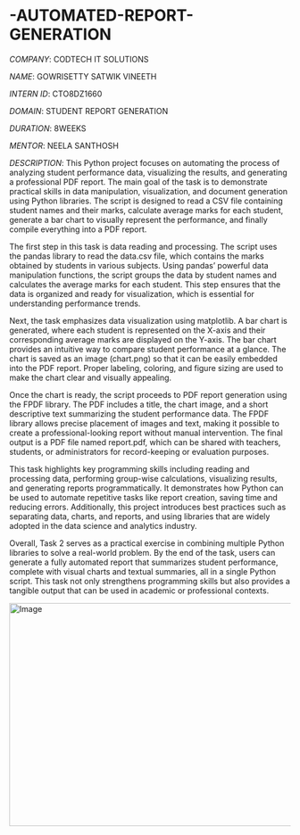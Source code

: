 # -AUTOMATED-REPORT-GENERATION

*COMPANY*: CODTECH IT SOLUTIONS

*NAME*: GOWRISETTY SATWIK VINEETH

*INTERN ID*: CTO8DZ1660

*DOMAIN*: STUDENT REPORT GENERATION

*DURATION*: 8WEEKS

*MENTOR*: NEELA SANTHOSH

*DESCRIPTION*: This Python project focuses on automating the process of analyzing student performance data, visualizing the results, and generating a professional PDF report. The main goal of the task is to demonstrate practical skills in data manipulation, visualization, and document generation using Python libraries. The script is designed to read a CSV file containing student names and their marks, calculate average marks for each student, generate a bar chart to visually represent the performance, and finally compile everything into a PDF report.

The first step in this task is data reading and processing. The script uses the pandas library to read the data.csv file, which contains the marks obtained by students in various subjects. Using pandas’ powerful data manipulation functions, the script groups the data by student names and calculates the average marks for each student. This step ensures that the data is organized and ready for visualization, which is essential for understanding performance trends.

Next, the task emphasizes data visualization using matplotlib. A bar chart is generated, where each student is represented on the X-axis and their corresponding average marks are displayed on the Y-axis. The bar chart provides an intuitive way to compare student performance at a glance. The chart is saved as an image (chart.png) so that it can be easily embedded into the PDF report. Proper labeling, coloring, and figure sizing are used to make the chart clear and visually appealing.

Once the chart is ready, the script proceeds to PDF report generation using the FPDF library. The PDF includes a title, the chart image, and a short descriptive text summarizing the student performance data. The FPDF library allows precise placement of images and text, making it possible to create a professional-looking report without manual intervention. The final output is a PDF file named report.pdf, which can be shared with teachers, students, or administrators for record-keeping or evaluation purposes.

This task highlights key programming skills including reading and processing data, performing group-wise calculations, visualizing results, and generating reports programmatically. It demonstrates how Python can be used to automate repetitive tasks like report creation, saving time and reducing errors. Additionally, this project introduces best practices such as separating data, charts, and reports, and using libraries that are widely adopted in the data science and analytics industry.

Overall, Task 2 serves as a practical exercise in combining multiple Python libraries to solve a real-world problem. By the end of the task, users can generate a fully automated report that summarizes student performance, complete with visual charts and textual summaries, all in a single Python script. This task not only strengthens programming skills but also provides a tangible output that can be used in academic or professional contexts.

<img width="600" height="400" alt="Image" src="https://github.com/user-attachments/assets/67dcffec-a60c-44d0-90f0-466d7141dd79" />
